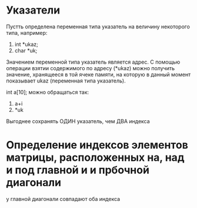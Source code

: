 # Указатели

Пустть определена переменная типа указатель на величину некоторого типа, например:
1. int *ukaz;
2. char *uk;


Значением переменной типа указатель является адрес. С помощью операции взятии содержимого
по адресу (*ukaz) можно получить значение, хранящееся в той ячеке памяти, на которую
в данный момент показывает ukaz (переменная типа указатель).

int a[10];
можно обращаться так:
1. a+i
2. *uk

Выгоднее сохранять ОДИН указатель, чем ДВА индекса

# Определение индексов элементов матрицы, расположенных на, над и под главной и и прбочной диагонали

у главной диагонали совпадают оба индекса
